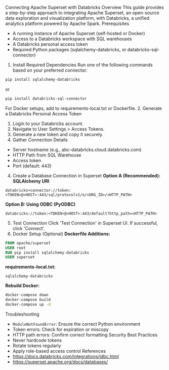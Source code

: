 Connecting Apache Superset with Databricks
Overview
This guide provides a step-by-step approach to integrating Apache Superset, an open-source data exploration and visualization platform, with Databricks, a unified analytics platform powered by Apache Spark.
Prerequisites
- A running instance of Apache Superset (self-hosted or Docker)
- Access to a Databricks workspace with SQL warehouses
- A Databricks personal access token
- Required Python packages (sqlalchemy-databricks, or databricks-sql-connector)
1. Install Required Dependencies
Run one of the following commands based on your preferred connector:

```bash
pip install sqlalchemy-databricks
```
or
```bash
pip install databricks-sql-connector
```

For Docker setups, add to requirements-local.txt or Dockerfile.
2. Generate a Databricks Personal Access Token
1. Login to your Databricks account.
2. Navigate to User Settings > Access Tokens.
3. Generate a new token and copy it securely.
3. Gather Connection Details
- Server hostname (e.g., abc-databricks.cloud.databricks.com)
- HTTP Path from SQL Warehouse
- Access token
- Port (default: 443)
4. Create a Database Connection in Superset
**Option A (Recommended): SQLAlchemy URI**
```
databricks+connector://token:<TOKEN>@<HOST>:443/sql/protocolv1/o/<ORG_ID>/<HTTP_PATH>
```

**Option B: Using ODBC (PyODBC)**
```
databricks://token:<TOKEN>@<HOST>:443/default?http_path=<HTTP_PATH>
```
5. Test Connection
Click 'Test Connection' in Superset UI. If successful, click 'Connect'.
6. Docker Setup (Optional)
**Dockerfile Additions:**
```Dockerfile
FROM apache/superset
USER root
RUN pip install sqlalchemy-databricks
USER superset
```

**requirements-local.txt:**
```
sqlalchemy-databricks
```

**Rebuild Docker:**
```bash
docker-compose down
docker-compose build
docker-compose up -d
```
Troubleshooting
- `ModuleNotFoundError`: Ensure the correct Python environment
- Token errors: Check for expiration or miscopy
- HTTP path errors: Confirm correct formatting
Security Best Practices
- Never hardcode tokens
- Rotate tokens regularly
- Apply role-based access control
References
- https://docs.databricks.com/integrations/jdbc.html
- https://superset.apache.org/docs/databases/
